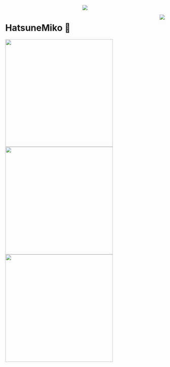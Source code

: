 <a href="https://github.com/HatsuneMiko">

  <p align="center">
    <img src="https://github-profile-trophy.vercel.app/?username=HatsuneMiko&column=7&theme=onedark"/>
  </p>

</a>

<a href="#">
  <img align="right" src="https://metrics.lecoq.io/HatsuneMiko?template=terminal" />
</a>

# HatsuneMiko 🌝

<img width="340px" src="https://github-readme-stats.vercel.app/api?username=HatsuneMiko&theme=vue-dark&count_private=true&show_icons=true">
<img width="340px" src="https://github-readme-stats.vercel.app/api/top-langs/?username=HatsuneMiko&theme=vue-dark&layout=compact">
<img width="340px" src="https://github-readme-stats.vercel.app/api/pin/?username=HatsuneMiko&repo=my-now-blog&theme=dark">
